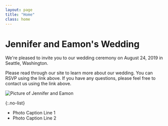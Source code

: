 ```yaml
---
layout: page
title: "Home"
class: home
---
```


# Jennifer and Eamon's Wedding

<div class="columns" markdown="1">

<div class="intro" markdown="1">
We're pleased to invite you to our wedding ceremony on August 24, 2019 in Seattle, Washington.

Please read through our site to learn more about our wedding. You can RSVP using the link above. If you have any questions, please feel free to contact us using the link above.

<div class="me" markdown="1">
<img src="{{ '/images/death_valley.jpg' | absolute_url }}" alt="Picture of Jennifer and Eamon">

{:.no-list}
* Photo Caption Line 1
* Photo Caption Line 2
</div>

</div>
